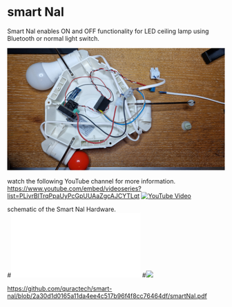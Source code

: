 # smart Nal
Smart Nal enables ON and OFF functionality for LED ceiling lamp using Bluetooth or normal light switch. <br>


![image of the Smart Nal Hardware](all-put-together.jpg)

watch the following YouTube channel for more information. </br>
https://www.youtube.com/embed/videoseries?list=PLivrBlTrqPpaUyPcGpUUAaZgcAJCYTLqt
[![YouTube Video](https://img.youtube.com/vi/_4wK_u57eqA/maxresdefault.jpg)](https://www.youtube.com/embed/videoseries?list=PLivrBlTrqPpaUyPcGpUUAaZgcAJCYTLqt) </br>

schematic of the Smart Nal Hardware. <br>
#<embed src="smartNal.pdf" type="application/pdf">
#<image src="smartNal.pdf"/>
<object data="smartNal.pdf" type="application/pdf" width="100%"> 
</object>

https://github.com/quractech/smart-nal/blob/2a30d1d0165a11da4ee4c517b96f4f8cc76464df/smartNal.pdf
